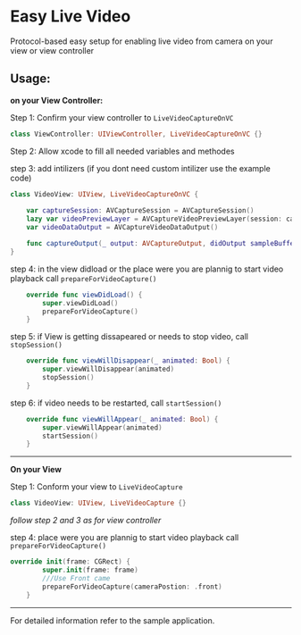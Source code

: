 # Easy Live Video

Protocol-based easy setup for enabling live video from camera on your view or view controller

## Usage:

**on your View Controller:**

Step 1:
 Confirm your view controller to `LiveVideoCaptureOnVC`
 
```swift
class ViewController: UIViewController, LiveVideoCaptureOnVC {}
```

Step 2: 
Allow xcode to fill all needed variables and methodes

step 3:
add intilizers (if you dont need custom intilizer use the example code)

```swift
class VideoView: UIView, LiveVideoCaptureOnVC {
    
    var captureSession: AVCaptureSession = AVCaptureSession()
    lazy var videoPreviewLayer = AVCaptureVideoPreviewLayer(session: captureSession)
    var videoDataOutput = AVCaptureVideoDataOutput()

    func captureOutput(_ output: AVCaptureOutput, didOutput sampleBuffer: CMSampleBuffer, from connection: AVCaptureConnection) {}
}
```

step 4:
in the view didload or the place were you are plannig to start video playback call `prepareForVideoCapture()`

```swift
    override func viewDidLoad() {
        super.viewDidLoad()
        prepareForVideoCapture()
    }
```

step 5:
if View is getting dissapeared or needs to stop video,
call `stopSession()`

```swift
    override func viewWillDisappear(_ animated: Bool) {
        super.viewWillDisappear(animated)
        stopSession()
    }
```
step 6:
if video needs to be restarted,
call `startSession()`

```swift
    override func viewWillAppear(_ animated: Bool) {
        super.viewWillAppear(animated)
        startSession()
    }
```

------------

**On your View**

Step 1:
Conform your view to `LiveVideoCapture`
```swift
class VideoView: UIView, LiveVideoCapture {}
```
*follow step 2 and 3 as for view controller*

step 4:
place were you are plannig to start video playback call `prepareForVideoCapture()`

```swift
override init(frame: CGRect) {
        super.init(frame: frame)
        ///Use Front came
        prepareForVideoCapture(cameraPostion: .front)
    }
```

------------

For detailed information refer to the sample application.

